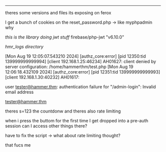 ___


theres some versions and files its exposing on ferox


I get a bunch of cookies on the reset_password.php -> like myphpadmin why


*this is the library doing jwt stuff*
firebase/php-jwt
"v6.10.0"


*hmr_logs directory*

[Mon Aug 19 12:05:07.543210 2024] [authz_core:error] [pid 12350:tid 139999999999994] [client 192.168.1.25:46234] AH01627: client denied by server configuration: /home/hammerthm/test.php
[Mon Aug 19 12:06:18.432109 2024] [authz_core:error] [pid 12351:tid 139999999999993] [client 192.168.1.30:40232] AH01617: 

user tester@hammer.thm: authentication failure for "/admin-login": Invalid email address

tester@hammer.thm



theres s=123 the countdonw and theres also rate limiting

when i press the buttom for the first time I get dropped into a pre-auth session can I access other things there?

have to fix the script -> what about rate limiting thought?

that fucs me



